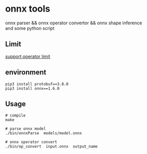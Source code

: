 # onnx tools
onnx parser && onnx operator convertor && onnx shape inference  
and some python script


## Limit
[support operator limit](./doc/Operator-ykx-limit.md)

## environment
```
pip3 install protobuf==3.8.0  
pip3 install onnx==1.6.0
```

## Usage
```shell
# compile
make

# parse onnx model
./bin/onnxParse  models/model.onnx

# onnx operator convert
./bin/op_convert  input.onnx  output_name
```


